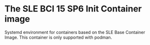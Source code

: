 # The SLE BCI 15 SP6 Init Container image

Systemd environment for containers based on the SLE Base Container Image. This container is only supported with podman.
